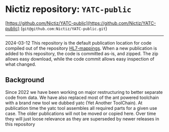 # Nictiz repository: `YATC-public`

[https://github.com/Nictiz/YATC-public](https://github.com/Nictiz/YATC-public) (`git@github.com:Nictiz/YATC-public.git`)

-------

2024-03-12 This repository is the default publication location for code compiled out of the repository [HL7-mappings](https://github.com/Nictiz/HL7-mappings). When a new publication is added to this repository, the code is committed as-is, and zipped. The zip allows easy download, while the code commit allows easy inspection of what changed.

## Background
Since 2022 we have been working on major restructuring to better separate code from data. We have also replaced most of the ant powered toolchain with a brand new tool we dubbed yatc (Yet Another ToolChain). At publication time the yatc tool assembles all required parts for a given use case. The older publications will not be moved or copied here. Over time they will just loose relevance as they are superseded by newer releases in this repository

